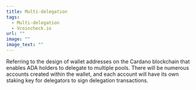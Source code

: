 ```yaml
---
title: Multi-delegation
tags:
  - Multi-delegation
  - Vcoincheck.io
url: ""
image: ""
image_text: ""
---
```


Referring to the design of wallet addresses on the Cardano blockchain that enables ADA holders to delegate to multiple pools. There will be numerous accounts created within the wallet, and each account will have its own staking key for delegators to sign delegation transactions.
